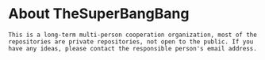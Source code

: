 # About TheSuperBangBang
    This is a long-term multi-person cooperation organization, most of the repositories are private repositories, not open to the public. If you have any ideas, please contact the responsible person's email address.
